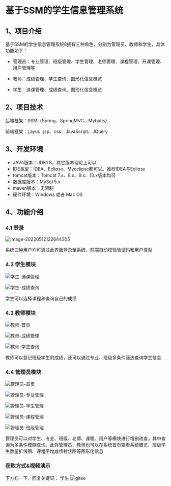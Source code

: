 # 基于SSM的学生信息管理系统

## 1、项目介绍

基于SSM的学生信息管理系统8拥有三种角色，分别为管理员、教师和学生，具体功能如下：

- 管理员：专业管理、班级管理、学生管理、老师管理、课程管理、开课管理、用户管理等

- 教师：成绩管理、学生查询、图形化信息概览

- 学生：选课管理、成绩查询、图形化信息概览



## 2、项目技术

后端框架：SSM（Spring、SpringMVC、Mybatis）

前端框架：Layui、jsp、css、JavaScript、JQuery

## 3、开发环境

- JAVA版本：JDK1.8，其它版本理论上可以
- IDE类型：IDEA、Eclipse、Myeclipse都可以。推荐IDEA与Eclipse
- tomcat版本：Tomcat 7.x、8.x、9.x、10.x版本均可
- 数据库版本：MySql 5.x
- maven版本：无限制
- 硬件环境：Windows 或者 Mac OS


## 4、功能介绍

### 4.1 登录

![image-20220512122644305](https://project-images-1256969109.cos.ap-chongqing.myqcloud.com/Typora-Images/20220512122647.png)

系统三种用户均可通过此界面登录至系统，前端自动校验验证码和用户类型

### 4.2 学生模块

![学生-选课管理](https://project-images-1256969109.cos.ap-chongqing.myqcloud.com/Typora-Images/20220512122748.jpg)

![学生-成绩查询](https://project-images-1256969109.cos.ap-chongqing.myqcloud.com/Typora-Images/20220512122753.jpg)

学生可以选择课程和查询自己的成绩

### 4.3 教师模块

![教师-首页](https://project-images-1256969109.cos.ap-chongqing.myqcloud.com/Typora-Images/20220512122818.jpg)

![教师-成绩管理](https://project-images-1256969109.cos.ap-chongqing.myqcloud.com/Typora-Images/20220512122822.jpg)

![教师-学生查询](https://project-images-1256969109.cos.ap-chongqing.myqcloud.com/Typora-Images/20220512122848.jpg)

教师可以登记班级学生的成绩，还可以通过专业、班级多条件筛选查询学生信息

### 4.4 管理员模块

![管理员-首页](https://project-images-1256969109.cos.ap-chongqing.myqcloud.com/Typora-Images/20220512122948.jpg)

![管理员-专业管理](https://project-images-1256969109.cos.ap-chongqing.myqcloud.com/Typora-Images/20220512122837.jpg)

![管理员-学生管理](https://project-images-1256969109.cos.ap-chongqing.myqcloud.com/Typora-Images/20220512122931.jpg)

![管理员-课程管理](https://project-images-1256969109.cos.ap-chongqing.myqcloud.com/Typora-Images/20220512122940.jpg)

![管理员-班级管理](https://project-images-1256969109.cos.ap-chongqing.myqcloud.com/Typora-Images/20220512122943.jpg)

管理员可以对学生、专业、班级、老师、课程、用户等模块进行增删改查，其中查询为多条件模糊查询。此外管理员、教师也可以在系统首页查看系统概览、班级学生数量折线图、课程平均成绩柱状图等图形化信息

### 获取方式&视频演示

下方扫一下，回复关键词：
学生
![gitee](https://project-images-1256969109.cos.ap-chongqing.myqcloud.com/Typora-Images/202309291447341.png)
